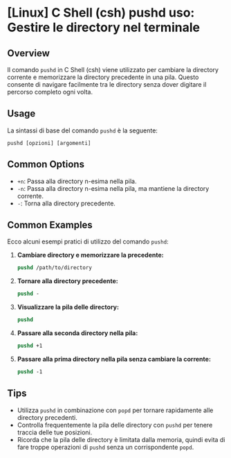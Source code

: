 # [Linux] C Shell (csh) pushd uso: Gestire le directory nel terminale

## Overview
Il comando `pushd` in C Shell (csh) viene utilizzato per cambiare la directory corrente e memorizzare la directory precedente in una pila. Questo consente di navigare facilmente tra le directory senza dover digitare il percorso completo ogni volta.

## Usage
La sintassi di base del comando `pushd` è la seguente:

```
pushd [opzioni] [argomenti]
```

## Common Options
- `+n`: Passa alla directory n-esima nella pila.
- `-n`: Passa alla directory n-esima nella pila, ma mantiene la directory corrente.
- `-`: Torna alla directory precedente.

## Common Examples
Ecco alcuni esempi pratici di utilizzo del comando `pushd`:

1. **Cambiare directory e memorizzare la precedente:**
   ```csh
   pushd /path/to/directory
   ```

2. **Tornare alla directory precedente:**
   ```csh
   pushd -
   ```

3. **Visualizzare la pila delle directory:**
   ```csh
   pushd
   ```

4. **Passare alla seconda directory nella pila:**
   ```csh
   pushd +1
   ```

5. **Passare alla prima directory nella pila senza cambiare la corrente:**
   ```csh
   pushd -1
   ```

## Tips
- Utilizza `pushd` in combinazione con `popd` per tornare rapidamente alle directory precedenti.
- Controlla frequentemente la pila delle directory con `pushd` per tenere traccia delle tue posizioni.
- Ricorda che la pila delle directory è limitata dalla memoria, quindi evita di fare troppe operazioni di `pushd` senza un corrispondente `popd`.